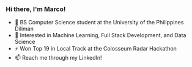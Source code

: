 ### Hi there, I'm Marco!


- 🔭 BS Computer Science student at the University of the Philippines Diliman
- 🌱 Interested in Machine Learning, Full Stack Development, and Data Science
- ⚡ Won Top 19 in Local Track at the Colosseum Radar Hackathon
- 📫 Reach me through my LinkedIn!
